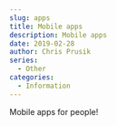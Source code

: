```yaml
---
slug: apps
title: Mobile apps
description: Mobile apps
date: 2019-02-28
author: Chris Prusik
series:
  - Other
categories:
  - Information
---
```


Mobile apps for people!